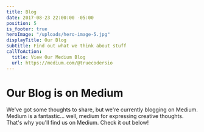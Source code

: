 ```yaml
---
title: Blog
date: 2017-08-23 22:00:00 -05:00
position: 5
is_footer: true
heroImage: "/uploads/hero-image-5.jpg"
displayTitle: Our Blog
subtitle: Find out what we think about stuff
callToAction:
  title: View Our Medium Blog
  url: https://medium.com/@truecodersio
---
```


# Our Blog is on Medium

We've got some thoughts to share, but we're currently blogging on Medium.
Medium is a fantastic... well, medium for expressing creative thoughts.
That's why you'll find us on Medium.
Check it out below!